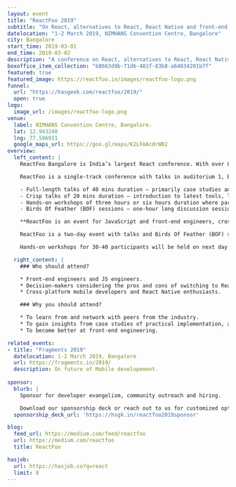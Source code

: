 ```yaml
---
layout: event
title: "ReactFoo 2019"
subtitle: "On React, alternatives to React, React Native and front-end engineering."
datelocation: "1-2 March 2019, NIMHANS Convention Centre, Bangalore"
city: Bangalore
start_time: 2019-03-01
end_time: 2019-03-02
description: "A conference on React, alternatives to React, React Native and front-end engineering."
boxoffice_item_collection: "b8663d9b-71d6-481f-83b8-a64834201b7f"
featured: true
featured_image: https://reactfoo.in/images/reactfoo-logo.png
funnel:
  url: "https://hasgeek.com/reactfoo/2019/"
  open: true
logo:
  image_url: /images/reactfoo-logo.png  
venue:
  label: NIMHANS Convention Centre, Bangalore.
  lat: 12.943240
  lng: 77.596911
  google_maps_url: https://goo.gl/maps/K2LFmAcdrWB2
overview:
  left_content: |
    ReactFoo Bangalore is India’s largest React conference. With over 800 developers and presence of international speakers, ReactFoo Bangalore promises to a world-class, high quality event.

    ReactFoo is a single-track conference with talks in auditorium 1, Birds Of Feather (BOF) sessions and hallway activities across both days. If you are interested in speaking, submit a proposal for:

    - Full-length talks of 40 mins duration – primarily case studies and architecture journeys.
    - Crisp talks of 20 mins duration – introduction to latest tools, libraries, projects you have worked on and alternatives to React.
    - Hands-on workshops of three hours or six hours duration where participants follows instructors on their laptops.
    - Birds Of Feather (BOF) sessions – one-hour long discussion sessions on a focussed topic.

    **ReactFoo is an event for JavaScript and front-end engineers, cross-platform developers.**

    ReactFoo is a two-day event with talks and Birds Of Feather (BOF) sessions.

    Hands-on workshops for 30-40 participants will be held on next day of the conference. Workshops will be announced shortly. **Tickets have to be purchased separately.**

  right_content: |
    ### Who should attend?

    * Front-end engineers and JS engineers.
    * Decision-makers considering the pros and cons of switching to React and React Native.
    * Cross-platform mobile developers and React Native enthusiasts.

    ### Why you should attend?

    * To learn from and network with peers from the industry.
    * To gain insights from case studies of practical implementation, and evaluate ReactJS and React Native for your work.
    * To become better at front-end engineering.

related_events:
- title: "Fragments 2019"
  datelocation: 1-2 March 2019, Bangalore
  url: https://fragments.in/2019/
  description: On future of Mobile developement.
  
sponsor:
  blurb: |
    Sponsor for developer evangelism, community outreach and hiring.

    Download our sponsorship deck or reach out to us for customized options at [info@hasgeek.com](mailto:info@hasgeek.com)
  sponsorship_deck_url: 'https://hsgk.in/reactfoo2019sponsor'

blog:
  feed_url: https://medium.com/feed/reactfoo
  url: https://medium.com/reactfoo
  title: ReactFoo

hasjob:
  url: https://hasjob.co?q=react
  limit: 8
---
```

